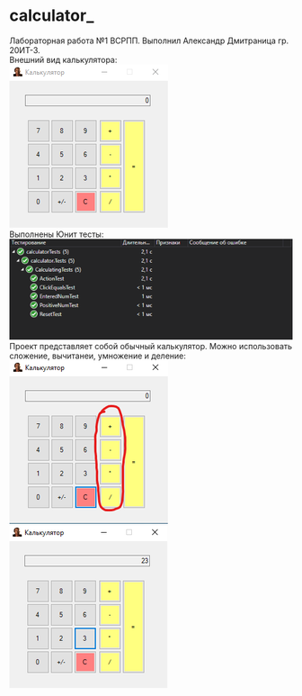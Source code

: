 # calculator_
Лабораторная работа №1 ВСРПП. Выполнил Александр Дмитраница гр. 20ИТ-3.
<br>Внешний вид калькулятора:<br>
<img src="https://raw.githubusercontent.com/CyberSanyok/calculator_/master/Внешний%20вид%20калькулятора.png" >
<br>Выполнены Юнит тесты:<br>
<img src="https://raw.githubusercontent.com/CyberSanyok/calculator_/master/UTests.png" >
<br>Проект представляет собой обычный калькулятор. Можно использовать сложение, вычитанеи, умножение и деление:<br>
<img src="https://raw.githubusercontent.com/CyberSanyok/Images/main/Caclulator%20Images/Операции.png" >
<br><img src="https://raw.githubusercontent.com/CyberSanyok/Images/main/Caclulator%20Images/1.png" ><br>

